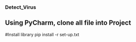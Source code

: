 ### Detect_Virus
## Using PyCharm, clone all file into Project
#Install library
pip install -r set-up.txt

